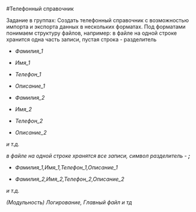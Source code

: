 #Телефонный справочник

Задание в группах: Создать телефонный справочник с возможностью импорта и экспорта данных в нескольких форматах. Под форматами понимаем структуру файлов, например: в файле на одной строке хранится одна часть записи, пустая строка - разделитель

* *Фамилия_1*

* *Имя_1*

* *Телефон_1*

* *Описание_1*

* *Фамилия_2*

* *Имя_2*

* *Телефон_2*

* *Описание_2*

*и т.д.*

*в файле на одной строке хранятся все записи, символ разделитель - **;***

* *Фамилия_1,Имя_1,Телефон_1,Описание_1*

* *Фамилия_2,Имя_2,Телефон_2,Описание_2*

*и т.д.*

*(Модульность) Логирование, Главный файл и тд*